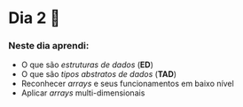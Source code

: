 # Dia 2 📆

### Neste dia aprendi:

* O que são *estruturas de dados* (**ED**)
* O que são *tipos abstratos de dados* (**TAD**)
* Reconhecer *arrays* e seus funcionamentos em baixo nível
* Aplicar *arrays* multi-dimensionais